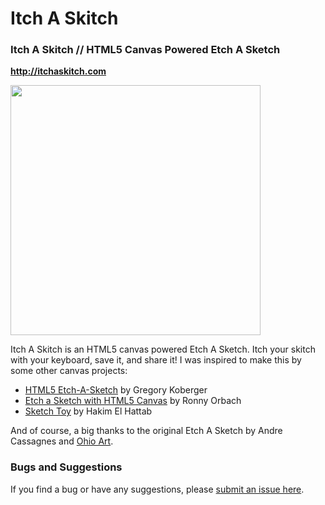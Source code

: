 # Itch A Skitch
### Itch A Skitch // HTML5 Canvas Powered Etch A Sketch
**http://itchaskitch.com**

<img src="http://itchaskitch.com/img/placeholder.png" width="400" />

Itch A Skitch is an HTML5 canvas powered Etch A Sketch. Itch your skitch with your keyboard, save it, and share it! I was inspired to make this by some other canvas projects:

- [HTML5 Etch-A-Sketch](https://developer.cdn.mozilla.net/media/uploads/demos/g/k/gkoberger/5b5d71db4bbf2996755c07c6ef69ebcc/html5-etch-a-sketch_1316389206_demo_package/index.html) by Gregory Koberger
- [Etch a Sketch with HTML5 Canvas](http://reallygood.co.il/games/sketch/) by Ronny Orbach
- [Sketch Toy](http://sketchtoy.com/) by Hakim El Hattab

And of course, a big thanks to the original Etch A Sketch by Andre Cassagnes and [Ohio Art](http://www.ohioart.com/).

### Bugs and Suggestions

If you find a bug or have any suggestions, please [submit an issue here](https://github.com/jackrugile/itchaskitch/issues).
